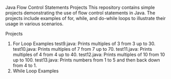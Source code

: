 Java Flow Control Statements Projects
This repository contains simple projects demonstrating the use of flow control statements in Java. The projects include examples of for, while, and do-while loops to illustrate their usage in various scenarios.

Projects
1. For Loop Examples
test9.java: Prints multiples of 3 from 3 up to 30.
test10.java: Prints multiples of 7 from 7 up to 70.
test11.java: Prints multiples of 4 from 4 up to 40.
test12.java: Prints multiples of 10 from 10 up to 100.
test13.java: Prints numbers from 1 to 5 and then back down from 4 to 1.
2. While Loop Examples

